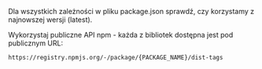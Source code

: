 Dla wszystkich zależności w pliku package.json sprawdź, czy korzystamy z najnowszej wersji (latest).

Wykorzystaj publiczne API npm - każda z bibliotek dostępna jest pod publicznym URL:

```bash
https://registry.npmjs.org/-/package/{PACKAGE_NAME}/dist-tags
```

